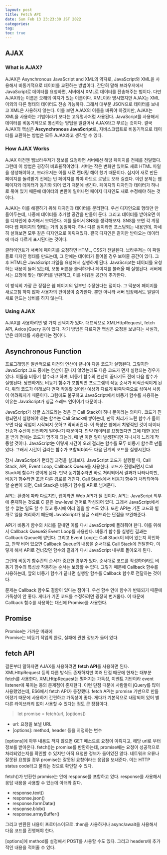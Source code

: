 ```yaml
---
layout: post
title: Fetch API
date: Sun Feb 13 23:23:30 JST 2022
categories:
tag:
toc: true
---
```


## AJAX

### What is AJAX?

AJAX은 Asynchronous JavaScript and XML의 약자로, JavaScript와 XML을 사용해서 비동기적으로 데이터를 교환하는 방법이다.
간단히 말해 브라우저에서 JavaScript로 데이터를 요청하면, 서버에서 XML로 데이터를 전송해주는 법이다.
다만 AJAX라는 이름은 오해의 여지가 있는 이름이다.
XML이라 명시했지만 AJAX는 XML 이외의 다른 형태의 데이터도 전송 가능하다.
그래서 대부분 JSON으로 데이터를 보내고 XML은 사용하지 않는다.
이를 보면 AJAX의 이름을 바꿔야 하겠지만, AJAX는 XML을 사용하는 기법이라기 보다는 고유명사처럼 사용된다.
JavaScript를 사용해서 데이터를 비동기적으로 통신하는 방법을 일컬어서 AJAX라고 부르는 것이다.
결국 AJAX의 핵심은 **Ascynchronous JavaScript**로, 자바스크립트로 비동기적으로 데이터를 교환하는 방법은 모두 AJAX라고 생각할 수 있다.

### How AJAX Works

AJAX 이전엔 웹브라우저가 정보를 요청하면 서버에선 해당 페이지를 전체를 전달했다.
그런데 이 방법은 굉장히 비효율적이었다.
서버는 작은 변화만 있어도 새로 HTML 파일을 생성해야하고, 브라우저는 이를 새로 랜더링 해야 했기 때문이다.
심지어 새로 만든 페이지를 돌려받기 전에는 빈 페이지를 봐야 하므로 로딩도 오래 걸렸다.
이런 문제는 웹 페이지와 데이터가 동기화 되어 있기 때문에 생긴다.
페이지의 디자인과 데이터가 하나로 묶여 있기 때문에 데이터의 변환이 일어나면 페이지 디자인도 새로 수정해야 하는 것이다.

AJAX는 이를 해결하기 위해 디자인과 데이터를 분리한다.
우선 디자인으로 형태만 만들어두는데, 나중에 데이터를 추가할 공간을 만들어 둔다.
그리고 데이터를 받아오면 이를 디자인에 추가해서 보여준다.
예를 들어서 SNS를 생각해보자.
SNS를 보면 각 계정마다 웹 페이지의 형태는 거의 동일하다.
하나 다른 점이라면 포스팅되는 내용인데, 자세히 살펴보면 모두 같은 디자인으로 이뤄져있다.
결국 디자인은 같지만 받아오는 데이터에 따라 다르게 표시된다는 것이다.

클라이언트가 서버에 페이지를 요청하면 HTML, CSS가 전달된다.
브라우저는 이 파일들로 디자인 형태를 만드는데, 그 안에는 데이터가 들어올 경우 보여줄 공간이 있다.
그 후 HTML은 JavaScript 파일을 요청해서 실행하게 된다.
JavaScript는 데이터를 요청하는 내용이 들어 있는데, 보통 버튼을 클릭하거나 페이지를 불러올 때 실행된다.
서버에서는 요청에 맞는 데이터를 반환하고, 이를 비워둔 공간에 추가한다.

이 방식의 가장 큰 장점은 웹 페이지의 일부만 수정한다는 점이다.
그 덕분에 페이지를 새로고침 하지 않아 사용자의 편이성이 증가한다.
뿐만 아니라 서버 입장에서도 일일이 새로 만드는 낭비를 하지 않는다.

### Using AJAX

AJAX를 사용하려면 몇 가지 선택지가 있다.
대표적으로 XMLHttpRequest, fetch API, Axios jQuery 등이 있다.
각기 방법은 다르지만 핵심은 요청을 보낸다는 사실과, 받은 데이터를 사용한다는 점이다.

## Asynchronous Function

프로그래밍은 일반적으로 이전의 연산이 끝나야 다음 코드가 실행된다.
그렇지만 JavaScript 코드 중에는 연산이 끝나지 않았는데도 다음 코드가 먼저 실행되는 경우가 있다.
이들을 비동기 함수라고 하며, 비동기 함수의 연산이 끝나기도 전에 다음 함수가 실행된다.
당연하게도 비동기 함수가 포함되면 프로그램의 작동 순서가 비직관적이게 된다.
위의 코드가 아래보다 먼저 작동할 것이란 예상과 다르게 뒤죽박죽으로 섞여서 사용이 어려워지기 때문이다.
그럼에도 불구하고 JavaScript에서 비동기 함수를 사용하는 이유는 JavaScript가 싱글 스레드 언어이기 때문이다.

JavaScript가 싱글 스레드라는 것은 곧 Call Stack이 하나 뿐이라는 의미다.
코드가 진행되면서 실행해야 하는 함수는 Call Stack에 쌓이는데, 만약 처리가 느린 함수가 들어오면 다음 작업이 시작되지 못하고 막혀버린다.
이 특성은 웹에서 치명적인 것이 데이터 전송과 수신이 빈번하게 일어나기 때문이다.
만약 데이터를 요청했다면 그에 대한 응답을 받기 전에는 코드가 멈추게 되는데, 매 번 이런 일이 발생한다면 지나치게 느리게 작동할 것이다.
JavaScript는 이렇게 시간이 오래 걸리는 함수를 모두 비동기 함수로 만들었다.
그래서 시간이 걸리는 함수가 포함되더라도 다음 단계의 코드를 실행시킨다.

잠시 JavaScript가 런타임 과정을 살펴보자.
JavaScript 코드가 실행될 때, Call Stack, API, Event Loop, Callback Queue를 사용한다.
코드가 진행되면서 Call Stack에 함수가 쌓이게 된다.
만약 동기함수라면 바로 처리되어서 결과가 나타나지만, 비동기 함수라면 조금 다른 경로를 거친다.
Call Stack에서 비동기 함수가 처리되어야 할 순번이 되면, Call Stack은 비동기 함수를 API로 넘겨준다.

API는 환경에 따라 다르지만, 웹이라면 Web API가 될 것이다.
API는 JavaScript 외부에 존재하는 것으로 C 같은 low-level 언어로 작성되어 있다.
그래서 JavaScript에서 할 수 없는 일도 할 수 있고 동시에 여러 일을 할 수도 있다.
또한 API는 기존 코드와 별개로 일을 처리하기 때문에 JavaScript가 싱글 스레드라는 단점을 보완해준다.

API가 비동기 함수의 처리를 끝내면 이를 다시 JavaScript에 돌려줘야 한다.
이를 위해서 Callback Queue와 Event Loop를 사용한다.
비동기 함수를 실행한 결과는 Callback Queue에 쌓인다.
그리고 Event Loop는 Call Stack이 비어 있는지 확인하고, 만약 비어 있으면 Callback Queue의 내용을 순서대로 Call Stack에 전달한다.
이렇게 해서 API로 건너갔던 함수의 결과가 다시 JavaScript 내부로 돌아오게 된다.

그런데 비동기 함수간의 순서가 중요한 경우가 있다.
순서대로 코드를 작성하더라도 비동기 함수의 특성상 작동하는 순서는 보장할 수 없다.
그렇기 때문에 Callback 함수를 사용하는데, 앞의 비동기 함수가 끝나면 실행할 함수를 Callback 함수로 전달하는 것이다.

문제는 Callback 함수도 결함이 있다는 점이다.
우선 함수 안에 함수가 반복되기 때문에 가독성이 안 좋다.
게다가 기존 코드를 수정하려면 굉장히 번거롭다.
이 때문에 Callback 함수를 사용하는 대신에 Promise를 사용한다.

## Promise

Promise는 가까운 미래에  
Promise는 비동기 작업의 완료, 실패에 관한 정보가 들어 있다.

## fetch API

결론부터 말하자면 AJAX를 사용하려면 **fetch API**를 사용하면 된다.
XMLHttpRequest 등의 다른 방식도 존재하지만 여러 단점 때문에 현재는 대부분 fetch를 사용한다.
XMLHttpRequest는 떨어지는 가독성, 이벤트 기반이라 event listener에 묶이는 등의 문제점이 존재한다.
이런 단점 때문에 사람들이 jQuery를 많이 사용했었는데, ES6에서 fetch API가 등장했다.
fetch API는 promise 기반으로 만들어졌기 때문에 사용하기 간편하고 가독성이 좋다.
게다가 기본적으로 내장되어 있어 별다른 라이브러리 없이 사용할 수 있다는 점도 큰 장점이다.

> let promise = fetch(url, [options])

-   url: 요청을 보낼 URL
-   [options]: method, header 등을 지정하는 변수

[options]에 아무 내용도 적지 않으면 GET 메소드로 요청이 이뤄지고, 해당 url로 부터 정보를 받아온다.
fetch()는 promise를 반환하는데, promise에는 요청이 성공적으로 처리되었는지를 확인할 수 있지만 아직 요청한 정보가 들어있진 않다.
네트워크 오류나 잘못된 요청일 경우 promise는 잘못된 요청이라는 응답을 보내준다.
이는 HTTP status code라고 불리는 것으로 확인할 수 있다.

fetch()가 반환한 promise는 안에 response를 포함하고 있다.
response를 사용해서 응답 내용을 사용할 수 있는데 아래와 같다.

-   response.text()
-   response.json()
-   response.formData()
-   resopnse.blob()
-   response.arrayBuffer()

그리고 반환된 내용이 프로미스이므로 .then을 사용하거나 async/await을 사용해서 다음 코드를 진행해야 한다.

[options]에 method를 설정해서 POST를 사용할 수도 있다.
그리고 headers에 추가적인 내용을 적어줄 수 있다.
